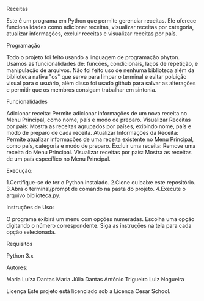 Receitas

Este é um programa em Python que permite gerenciar receitas. 
Ele oferece funcionalidades como adicionar receitas, visualizar receitas por categoria, atualizar informações, excluir receitas e visualizar receitas por país.

Programação

Todo o projeto foi feito usando a linguagem de programação phyton. 
Usamos as funcionalidades de: funcões, condicionais, laços de repetição, e manipulação de arquivos. 
Não foi feito uso de nenhuma biblioteca além da biblioteca nativa "os" que serve para limpar o terminal e evitar poluição visual para o usuário, além disso foi usado github para salvar as alterações e permitir que os membros consigam trabalhar em sintonia.

Funcionalidades

Adicionar receita: Permite adicionar informações de um nova receita no Menu Principal, como nome, país e modo de preparo. 
Visualizar Receitas por país: Mostra as receitas agrupados por países, exibindo nome, país e modo de preparo de cada receita. 
Atualizar Informações da Receita: Permite atualizar informações de uma receita existente no Menu Principal, como país, categoria e modo de preparo. 
Excluir uma receita: Remove uma receita do Menu Principal. 
Visualizar receitas por país: Mostra as receitas de um país específico no Menu Principal. 

Execução:

1.Certifique-se de ter o Python instalado. 
2.Clone ou baixe este repositório. 
3.Abra o terminal/prompt de comando na pasta do projeto. 
4.Execute o arquivo biblioteca.py.

Instruções de Uso:

O programa exibirá um menu com opções numeradas. 
Escolha uma opção digitando o número correspondente. 
Siga as instruções na tela para cada opção selecionada.

Requisitos

Python 3.x

Autores:

Maria Luíza Dantas 
Maria Júlia Dantas 
Antônio Trigueiro 
Luiz Nogueira

Licença Este projeto está licenciado sob a Licença Cesar School.
